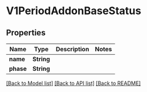 # V1PeriodAddonBaseStatus

## Properties

Name | Type | Description | Notes
------------ | ------------- | ------------- | -------------
**name** | **String** |  | 
**phase** | **String** |  | 

[[Back to Model list]](../README.md#documentation-for-models) [[Back to API list]](../README.md#documentation-for-api-endpoints) [[Back to README]](../README.md)


